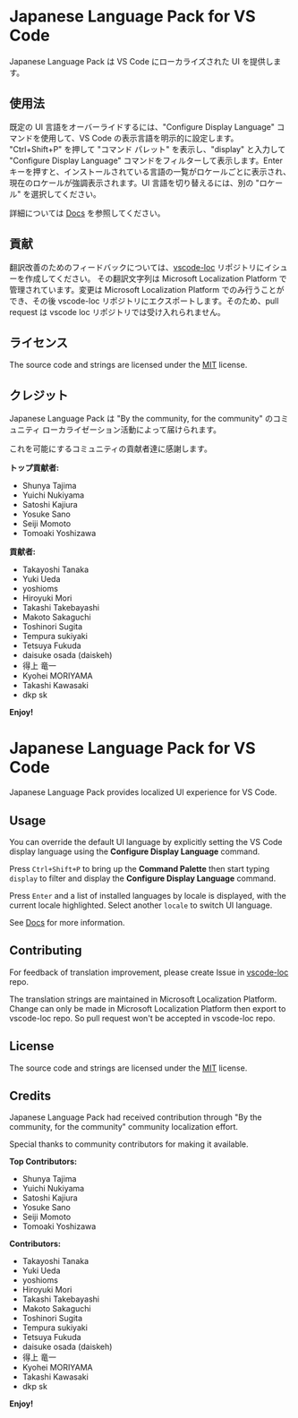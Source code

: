 #  Japanese Language Pack for VS Code

Japanese Language Pack は VS Code にローカライズされた UI を提供します。

## 使用法

既定の UI 言語をオーバーライドするには、"Configure Display Language" コマンドを使用して、VS Code の表示言語を明示的に設定します。
"Ctrl+Shift+P" を押して "コマンド パレット" を表示し、"display" と入力して "Configure Display Language" コマンドをフィルターして表示します。Enter キーを押すと、インストールされている言語の一覧がロケールごとに表示され、現在のロケールが強調表示されます。UI 言語を切り替えるには、別の "ロケール" を選択してください。

詳細については [Docs](https://go.microsoft.com/fwlink/?LinkId=761051) を参照してください。

## 貢献

翻訳改善のためのフィードバックについては、[vscode-loc](https://github.com/microsoft/vscode-loc) リポジトリにイシューを作成してください。
その翻訳文字列は Microsoft Localization Platform で管理されています。変更は Microsoft Localization Platform でのみ行うことができ、その後 vscode-loc リポジトリにエクスポートします。そのため、pull request は vscode loc リポジトリでは受け入れられません。

## ライセンス

The source code and strings are licensed under the [MIT](https://github.com/Microsoft/vscode-loc/blob/master/LICENSE.md) license.

## クレジット

Japanese Language Pack は "By the community, for the community" のコミュニティ ローカライゼーション活動によって届けられます。

これを可能にするコミュニティの貢献者達に感謝します。

**トップ貢献者:**

* Shunya Tajima
* Yuichi Nukiyama
* Satoshi Kajiura
* Yosuke Sano
* Seiji Momoto
* Tomoaki Yoshizawa

**貢献者:**

* Takayoshi Tanaka
* Yuki Ueda
* yoshioms
* Hiroyuki Mori
* Takashi Takebayashi
* Makoto Sakaguchi
* Toshinori Sugita
* Tempura sukiyaki
* Tetsuya Fukuda
* daisuke osada (daiskeh)
* 得上 竜一
* Kyohei MORIYAMA
* Takashi Kawasaki
* dkp sk

**Enjoy!**


#  Japanese Language Pack for VS Code

Japanese Language Pack provides localized UI experience for VS Code.

## Usage

You can override the default UI language by explicitly setting the VS Code display language using the **Configure Display Language** command.

Press `Ctrl+Shift+P` to bring up the **Command Palette** then start typing `display` to filter and display the **Configure Display Language** command.

Press `Enter` and a list of installed languages by locale is displayed, with the current locale highlighted. Select another `locale` to switch UI language.

See [Docs](https://go.microsoft.com/fwlink/?LinkId=761051) for more information.

## Contributing

For feedback of translation improvement, please create Issue in [vscode-loc](https://github.com/microsoft/vscode-loc) repo.

The translation strings are maintained in Microsoft Localization Platform. Change can only be made in Microsoft Localization Platform then export to vscode-loc repo. So pull request won't be accepted in vscode-loc repo.

## License

The source code and strings are licensed under the [MIT](https://github.com/Microsoft/vscode-loc/blob/master/LICENSE.md) license.

## Credits

Japanese Language Pack had received contribution through "By the community, for the community" community localization effort.

Special thanks to community contributors for making it available.

**Top Contributors:**

* Shunya Tajima
* Yuichi Nukiyama
* Satoshi Kajiura
* Yosuke Sano
* Seiji Momoto
* Tomoaki Yoshizawa


**Contributors:**

* Takayoshi Tanaka
* Yuki Ueda
* yoshioms
* Hiroyuki Mori
* Takashi Takebayashi
* Makoto Sakaguchi
* Toshinori Sugita
* Tempura sukiyaki
* Tetsuya Fukuda
* daisuke osada (daiskeh)
* 得上 竜一
* Kyohei MORIYAMA
* Takashi Kawasaki
* dkp sk

**Enjoy!**
